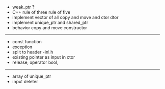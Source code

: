 * weak_ptr ?
* C++ rule of three rule of five 
* implement vector of all copy and move and ctor dtor
* implement unique_ptr and shared_ptr
* behavior copy and move constructor 

---

* const function
* exception
* split to header -inl.h
* existing pointer as input in ctor
* release, operator bool,

---

* array of unique_ptr
* input deleter 